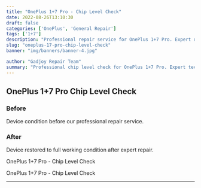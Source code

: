 ```yaml
---
title: "OnePlus 1+7 Pro - Chip Level Check"
date: 2022-08-26T13:10:30
draft: false
categories: ['OnePlus', 'General Repair']
tags: ['1+7']
description: "Professional repair service for OnePlus 1+7 Pro. Expert diagnosis and quality repairs in Bangalore."
slug: "oneplus-17-pro-chip-level-check"
banner: "img/banners/banner-4.jpg"

author: "Gadjoy Repair Team"
summary: "Professional chip level check for OnePlus 1+7 Pro. Expert technicians, quality parts, warranty included."
---
```


## OnePlus 1+7 Pro Chip Level Check

### Before

Device condition before our professional repair service.

### After

Device restored to full working condition after expert repair.

OnePlus 1+7 Pro - Chip Level Check

OnePlus 1+7 Pro - Chip Level Check

---